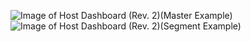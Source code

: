 ![Image of Host Dashboard (Rev. 2)(Master Example)](https://github.com/cantzakas/grafana-dashboards-for-greenplum/blob/master/host-dashboard_rev2/host-dashboard_rev2-master.jpg)
![Image of Host Dashboard (Rev. 2)(Segment Example)](https://github.com/cantzakas/grafana-dashboards-for-greenplum/blob/master/host-dashboard_rev2/host-dashboard_rev2-segment.jpg)
